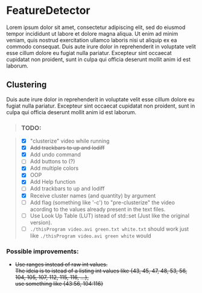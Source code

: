 # FeatureDetector
Lorem ipsum dolor sit amet, consectetur adipiscing elit, sed do eiusmod tempor incididunt ut labore et dolore magna aliqua. Ut enim ad minim veniam, quis nostrud exercitation ullamco laboris nisi ut aliquip ex ea commodo consequat. Duis aute irure dolor in reprehenderit in voluptate velit esse cillum dolore eu fugiat nulla pariatur. Excepteur sint occaecat cupidatat non proident, sunt in culpa qui officia deserunt mollit anim id est laborum.
## Clustering
Duis aute irure dolor in reprehenderit in voluptate velit esse cillum dolore eu fugiat nulla pariatur. Excepteur sint occaecat cupidatat non proident, sunt in culpa qui officia deserunt mollit anim id est laborum.
> ### TODO:

> - [x] "clusterize" video while running 
> - [x] ~~Add trackbars to up and lodiff~~
> - [x] Add undo command 
> - [ ] Add buttons to (?) 
> - [x] Add multiple colors
> - [x] OOP
> - [x] Add Help function
> - [ ] Add trackbars to up and lodiff
> - [x] Receive cluster names (and quantity) by argument
> - [ ] Add flag (something like '-c') to "pre-clusterize" the video acording to the values already present in the text files.
> - [ ] Use Look Up Table (LUT) istead of std::set (Just like the original version).
> - [ ] `./thisProgram video.avi green.txt white.txt` should work just like `./thisProgram video.avi green white` would


> 
### Possible improvements:
  * ~~Use ranges instead of raw int values. <br />The ideia is to istead of a listing int values like {43, 45, 47, 48, 53, 56, 104, 105, 107, 112, 115, 116, ...}, <br />use something like {43:56, 104:116}~~
